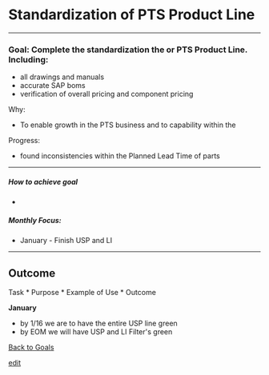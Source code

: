 # Standardization of PTS Product Line

---


### Goal: Complete the standardization the or PTS Product Line.  Including:
- all drawings and manuals
- accurate SAP boms
- verification of overall pricing and component pricing 

Why:
 
*  To enable growth in the PTS business and to capability within the 

Progress:

* found inconsistencies within the Planned Lead Time of parts

----------

##### How to achieve goal 

*  

##### Monthly Focus:

* January - Finish USP and LI

---

## Outcome 

Task * Purpose * Example of Use * Outcome

**January**

- by 1/16 we are to have the entire USP line green
- by EOM we will have USP and LI Filter's green

[Back to Goals](https://ch3ck3rs.github.io/Goals)

[edit](https://github.com/ch3ck3rs/Goals/blob/gh-pages/2020Goals/Professional/Basic-Debian.md)
